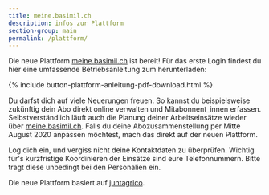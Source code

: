 ```yaml
---
title: meine.basimil.ch
description: infos zur Plattform
section-group: main
permalink: /plattform/
---
```


Die neue Plattform [meine.basimil.ch](https://meine.basimil.ch) ist bereit! Für das erste Login findest du hier eine umfassende Betriebsanleitung zum herunterladen:


{% include button-plattform-anleitung-pdf-download.html %}

Du darfst dich auf viele Neuerungen freuen. So kannst du beispielsweise zukünftig dein Abo direkt online
verwalten und Mitabonnent_innen erfassen. Selbstverständlich läuft auch die Planung deiner Arbeitseinsätze 
wieder über [meine.basimil.ch](https://meine.basimil.ch). Falls du deine Abozusammenstellung per Mitte August 2020 anpassen möchtest, mach das direkt auf der neuen Plattform.

Log dich ein, und vergiss nicht deine Kontaktdaten zu überprüfen. 
Wichtig für's kurzfristige Koordinieren der Einsätze sind eure Telefonnummern. Bitte tragt diese unbedingt bei den Personalien ein.

Die neue Plattform basiert auf [juntagrico](https://juntagrico.org).

